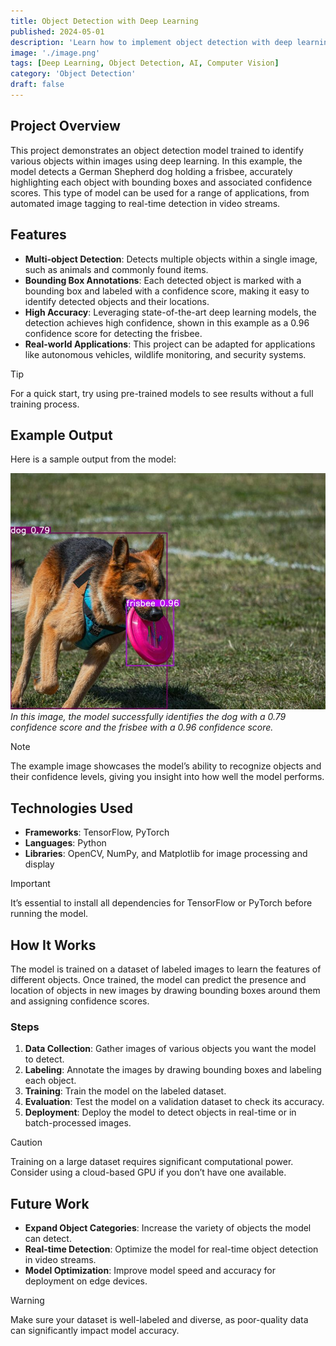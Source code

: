 ```yaml
---
title: Object Detection with Deep Learning
published: 2024-05-01
description: 'Learn how to implement object detection with deep learning models for accurate real-time detection.'
image: './image.png'
tags: [Deep Learning, Object Detection, AI, Computer Vision]
category: 'Object Detection'
draft: false
---
```


## Project Overview
This project demonstrates an object detection model trained to identify various objects within images using deep learning. In this example, the model detects a German Shepherd dog holding a frisbee, accurately highlighting each object with bounding boxes and associated confidence scores. This type of model can be used for a range of applications, from automated image tagging to real-time detection in video streams.

## Features
- **Multi-object Detection**: Detects multiple objects within a single image, such as animals and commonly found items.
- **Bounding Box Annotations**: Each detected object is marked with a bounding box and labeled with a confidence score, making it easy to identify detected objects and their locations.
- **High Accuracy**: Leveraging state-of-the-art deep learning models, the detection achieves high confidence, shown in this example as a 0.96 confidence score for detecting the frisbee.
- **Real-world Applications**: This project can be adapted for applications like autonomous vehicles, wildlife monitoring, and security systems.

> [!TIP]
> For a quick start, try using pre-trained models to see results without a full training process. 

## Example Output
Here is a sample output from the model:

![Object Detection Example](./dog_image.png)
*In this image, the model successfully identifies the dog with a 0.79 confidence score and the frisbee with a 0.96 confidence score.*

> [!NOTE]
> The example image showcases the model’s ability to recognize objects and their confidence levels, giving you insight into how well the model performs.

## Technologies Used
- **Frameworks**: TensorFlow, PyTorch
- **Languages**: Python
- **Libraries**: OpenCV, NumPy, and Matplotlib for image processing and display

> [!IMPORTANT]
> It’s essential to install all dependencies for TensorFlow or PyTorch before running the model.

## How It Works
The model is trained on a dataset of labeled images to learn the features of different objects. Once trained, the model can predict the presence and location of objects in new images by drawing bounding boxes around them and assigning confidence scores.

### Steps
1. **Data Collection**: Gather images of various objects you want the model to detect.
2. **Labeling**: Annotate the images by drawing bounding boxes and labeling each object.
3. **Training**: Train the model on the labeled dataset.
4. **Evaluation**: Test the model on a validation dataset to check its accuracy.
5. **Deployment**: Deploy the model to detect objects in real-time or in batch-processed images.

> [!CAUTION]
> Training on a large dataset requires significant computational power. Consider using a cloud-based GPU if you don’t have one available.

## Future Work
- **Expand Object Categories**: Increase the variety of objects the model can detect.
- **Real-time Detection**: Optimize the model for real-time object detection in video streams.
- **Model Optimization**: Improve model speed and accuracy for deployment on edge devices.

> [!WARNING]
> Make sure your dataset is well-labeled and diverse, as poor-quality data can significantly impact model accuracy.

